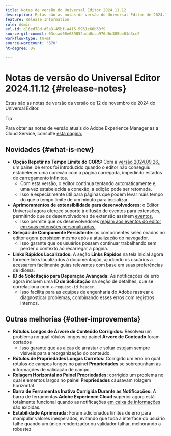 ```yaml
---
title: Notas de versão do Universal Editor 2024.11.12
description: Estas são as notas de versão do Universal Editor de 2024.11.12.
feature: Release Information
role: Admin
exl-id: d16ed78d-d5a3-45bf-a415-5951e60b53f9
source-git-commit: 03ccad00e689052ada8cca976d6c385be01d3cc9
workflow-type: tm+mt
source-wordcount: '370'
ht-degree: 0%

---
```



# Notas de versão do Universal Editor 2024.11.12 {#release-notes}

Estas são as notas de versão da versão de 12 de novembro de 2024 do Universal Editor.

>[!TIP]
>
>Para obter as notas de versão atuais do Adobe Experience Manager as a Cloud Service, consulte [esta página.](/help/release-notes/release-notes-cloud/release-notes-current.md)

## Novidades {#what-is-new}

* **Opção Repetir no Tempo Limite do CORS:** Com a [versão 2024.09.26,](/help/release-notes/universal-editor/2024/2024-09-26.md), um painel de erros foi introduzido quando o editor não conseguiu estabelecer uma conexão com a página carregada, impedindo estados de carregamento infinitos.
   * Com esta versão, o editor continua tentando automaticamente e, uma vez estabelecida a conexão, a edição pode ser retomada.
   * Isso é especialmente útil para páginas que podem levar mais tempo do que o tempo limite de um minuto para inicializar.
* **Aprimoramentos de extensibilidade para desenvolvedores:** o Editor Universal agora oferece suporte à difusão de eventos para extensões, permitindo que os desenvolvedores de extensão assinem [eventos.](/help/implementing/universal-editor/events.md)
   * Isso permite que os desenvolvedores [reajam aos eventos do editor em suas extensões personalizadas.](/help/implementing/universal-editor/customizing.md#extending)
* **Seleção de Componente Persistente**: os componentes selecionados no editor agora persistem mesmo após a atualização do navegador.
   * Isso garante que os usuários possam continuar trabalhando sem perder o contexto ao recarregar a página.
* **Links Rápidos Localizados:** A seção **Links Rápidos** na tela inicial agora fornece links localizados à documentação, ajudando os usuários a acessarem facilmente guias relevantes com base em suas preferências de idioma.
* **ID de Solicitação para Depuração Avançada:** As notificações de erro agora incluem uma **ID de Solicitação** na seção de detalhes, que se correlaciona com `x-request-id header`.
   * Isso facilita para as equipes de engenharia do Adobe rastrear e diagnosticar problemas, combinando esses erros com registros internos.

## Outras melhorias {#other-improvements}

* **Rótulos Longos de Árvore de Conteúdo Corrigidos:** Resolveu um problema no qual rótulos longos no painel **Árvore de Conteúdo** foram cortados
   * Isso garante que as alças de arrastar e soltar estejam sempre visíveis para a reorganização do conteúdo.
* **Rótulos de Propriedades Longas Corretos:** Corrigido um erro no qual rótulos de campos longos no painel **Propriedades** se sobrepunham às informações de validação de campo
* **Rolagem Horizontal no Painel Propriedades:** corrigido um problema no qual elementos largos no painel **Propriedades** causavam rolagem horizontal
* **Barra de Ferramentas Inativa Corrigida Durante as Notificações:** A barra de ferramentas **Adobe Experience Cloud** superior agora está totalmente funcional quando as notificações [em caixa de informações](https://spectrum.adobe.com/page/toast/) são exibidas.
* **Estabilidade Aprimorada:** Foram adicionados limites de erro para manipular valores inesperados, evitando que toda a interface do usuário falhe quando um único renderizador ou validador falhar, melhorando a robustez
